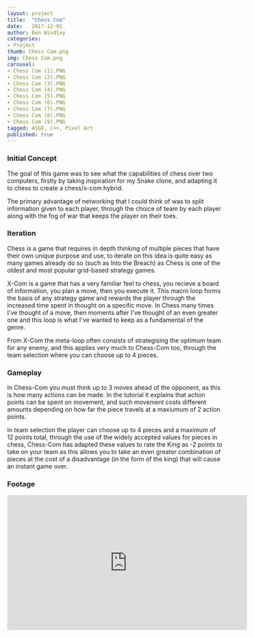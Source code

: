 ```yaml
---
layout: project
title:  "Chess Com"
date:   2017-12-01
author: Ben Windley
categories:
- Project
thumb: Chess Com.png
img: Chess Com.png
carousel:
- Chess Com (1).PNG
- Chess Com (2).PNG
- Chess Com (3).PNG
- Chess Com (4).PNG
- Chess Com (5).PNG
- Chess Com (6).PNG
- Chess Com (7).PNG
- Chess Com (8).PNG
- Chess Com (9).PNG
tagged: ASGE, C++, Pixel Art
published: true
---
```


### Initial Concept

The goal of this game was to see what the capabilities of chess over two computers, firstly by taking inspiration for my Snake clone, and adapting it to chess to create a chess/x-com hybrid. 

The primary advantage of networking that I could think of was to split information given to each player, through the choice of team by each player along with the fog of war that keeps the player on their toes.

### Iteration

Chess is a game that requires in depth thinking of multiple pieces that have their own unique purpose and use, to iterate on this idea is quite easy as many games already do so (such as Into the Breach) as Chess is one of the oldest and most popular grid-based strategy games. 

X-Com is a game that has a very familiar feel to chess, you recieve a board of information, you plan a move, then you execute it. This macro loop forms the basis of any strategy game and rewards the player through the increased time spent in thought on a specific move. In Chess many times I've thought of a move, then moments after I've thought of an even greater one and this loop is what I've wanted to keep as a fundamental of the genre. 

From X-Com the meta-loop often consists of strategising the optimum team for any enemy, and this applies very much to Chess-Com too, through the team selection where you can choose up to 4 pieces.

### Gameplay

In Chess-Com you must think up to 3 moves ahead of the opponent, as this is how many actions can be made. In the tutorial it explains that action points can be spent on movement, and such movement costs different amounts depending on how far the piece travels at a maxiumum of 2 action points. 

In team selection the player can choose up to 4 pieces and a maximum of 12 points total, through the use of the widely accepted values for pieces in chess, Chess-Com has adapted these values to rate the King as -2 points to take on your team as this allows you to take an even greater combination of pieces at the cost of a disadvantage (in the form of the king) that will cause an instant game over.

### Footage

<p style="text-align: center">
<iframe width="560" height="315" src="https://www.youtube.com/embed/ew7uesuGA7E?rel=0&amp;showinfo=0" frameborder="0" allow="autoplay; encrypted-media" allowfullscreen></iframe>
</p>